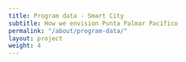 ```yaml
---
title: Program data - Smart City
subtitle: How we envision Punta Palmar Pacífico
permalink: "/about/program-data/"
layout: project
weight: 4
---
```

